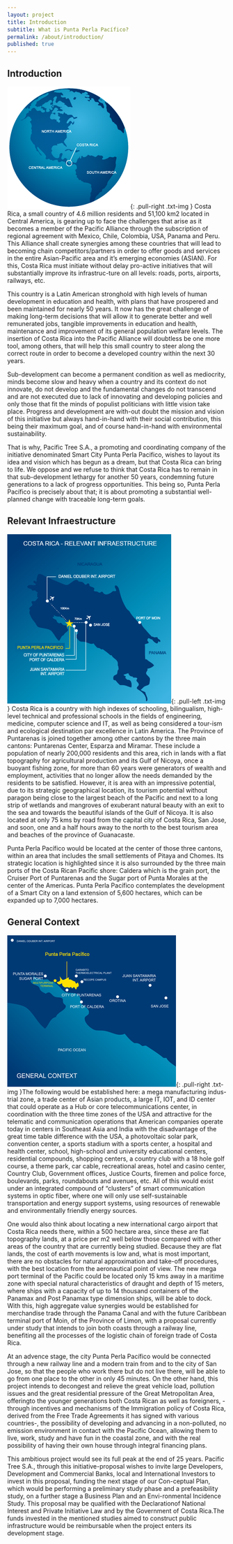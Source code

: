 ```yaml
---
layout: project
title: Introduction
subtitle: What is Punta Perla Pacífico?
permalink: /about/introduction/
published: true
---
```

## Introduction

![Costa Rica](/images/globe.png){: .pull-right .txt-img } Costa Rica, a small country of 4.6 million residents and 51,100 km2 located in Central America, is gearing up to face the challenges that arise as it becomes a member of the Pacific Alliance through the subscription of regional agreement with Mexico, Chile, Colombia, USA, Panama and Peru. This Alliance shall create synergies among these countries that will lead to becoming chain competitors/partners in order to offer goods and services in the entire Asian-Pacific area and it’s emerging economies (ASIAN). For this, Costa Rica must initiate without delay pro-active initiatives that will substantially improve its infrastruc-ture on all levels: roads, ports, airports, railways, etc.

This country is a Latin American stronghold with high levels of human development in education and health, with plans that have prospered and been maintained for nearly 50 years.  It now has the great challenge of making long-term decisions that will allow it to generate better and well remunerated jobs, tangible improvements in education and health, maintenance and improvement of its general population welfare levels. The insertion of Costa Rica into the Pacific Alliance will doubtless be one more tool, among others, that will help this small country to steer along the correct route in order to become a developed country within the next 30 years.

Sub-development can become a permanent condition as well as mediocrity, minds become slow and heavy when a country and its context do not innovate, do not develop and the fundamental changes do not transcend and are not executed due to lack of innovating and developing policies and only those that fit the minds of populist politicians with little vision take place. Progress and development are with-out doubt the mission and vision of this initiative but always hand-in-hand with their social contribution, this being their maximum goal, and of course hand-in-hand with environmental sustainability.

That is why, Pacific Tree S.A., a promoting and coordinating company of the initiative denominated Smart City Punta Perla Pacifico, wishes to layout its idea and vision which has begun as a dream, but that Costa Rica can bring to life. We oppose and we refuse to think that Costa Rica has to remain in that sub-development lethargy for another 50 years, condemning future generations to a lack of progress opportunities. This being so, Punta Perla Pacífico is precisely about that; it is about promoting a substantial well-planned change with traceable long-term goals.

## Relevant Infraestructure

![Costa Rica](/images/costa-rica-intro.png){: .pull-left .txt-img } Costa Rica is a country with high indexes of schooling, bilingualism, high-level technical and professional schools in the fields of engineering, medicine, computer science and IT, as well as being considered a tour-ism and ecological destination par excellence in Latin America. The Province of Puntarenas is joined together among other cantons by the three main cantons: Puntarenas  Center, Esparza and Miramar. These include a population of nearly 200,000 residents and this area, rich in lands with a flat topography for agricultural production and its Gulf of Nicoya, once a buoyant fishing zone, for more than 60 years were generators of wealth and employment, activities that no longer allow the needs demanded by the residents to be satisfied. However, it is area with an impressive potential, due to its strategic geographical location, its tourism potential without paragon being close to the largest beach of the Pacific and next to a long strip of wetlands and mangroves of exuberant natural beauty with an exit to the sea and towards the beautiful islands of the Gulf of Nicoya. It is also located at only 75 kms by road from the capital city of Costa Rica, San Jose, and soon, one and a half hours away to the north to the best tourism area and beaches of the province of Guanacaste.

Punta Perla Pacífico would be located at the center of those three cantons, within an area that includes the small settlements of Pitaya and Chomes.  Its strategic location is highlighted since it is also surrounded by the three main ports of the Costa Rican Pacific shore: Caldera which is the grain port, the Cruiser Port of Puntarenas and the Sugar port of Punta Morales at the center of the Americas. Punta Perla Pacífico contemplates the development of a Smart City on a land extension of 5,600 hectares, which can be expanded up to 7,000 hectares.

## General Context

![Costa Rica](/images/project-map.png){: .pull-right .txt-img }The following would be established here: a mega manufacturing indus-trial zone, a trade center of Asian products, a large IT, IOT, and ID center that could operate as a Hub or core telecommunications center, in coordination with the three time zones of the USA and attractive for the telematic and communication operations that American companies operate today in centers in Southeast Asia and India with the disadvantage of the great time table difference with the USA,  a photovoltaic solar park, convention center, a sports stadium with a sports center, a hospital and health center, school, high-school and university educational centers, residential compounds, shopping centers, a country club with a 18 hole golf course, a theme park, car cable,  recreational areas, hotel and casino center, Country Club, Government offices, Justice Courts, firemen and police force, boulevards, parks, roundabouts and avenues, etc.   All of this would exist under an integrated compound of “clusters” of smart communication systems in optic fiber, where one will only use self-sustainable transportation and energy support systems, using resources of renewable and environmentally friendly energy sources.

One would also think about locating a new international cargo airport that Costa Rica needs there, within a 500 hectare area, since these are flat topography lands, at a price per m2 well below those compared with other areas of the country that are currently being studied. Because they are flat lands, the cost of earth movements is low and, what is most important, there are no obstacles for natural approximation and take-off procedures, with the best location from the aeronautical point of view. The new mega port terminal of the Pacific could be located only 15 kms away in a maritime zone with special natural characteristics of draught and depth of 15 meters, where ships with a capacity of up to 14 thousand containers of the Panamax and Post Panamax type dimension ships, will be able to dock. With this, high aggregate value synergies would be established for merchandise trade through the Panama Canal and with the future Caribbean terminal port of Moin, of the Province of Limon, with a proposal currently under study that intends to join both coasts through a railway line, benefiting all the processes of the logistic chain of foreign trade of Costa Rica.

At an advence stage, the city Punta Perla Pacífico would be connected through a new railway line and a modern train from and to the city of San Jose, so that the people who work there but do not live there, will be able to go from one place to the other in only 45 minutes. On the other hand, this project intends to decongest and relieve the great vehicle load, pollution issues and the great residential pressure of the Great Metropolitan Area, offeringto the younger generations both Costa Rican as well as foreigners, - through incentives and mechanisms of the Immigration policy of Costa Rica, derived from the Free Trade Agreements it has signed with various countries-, the possibility of developing and advancing in a non-polluted, no emission environment in contact with the Pacific Ocean, allowing them to live, work, study and have fun in the coastal zone, and with the real possibility of having their own house through integral financing plans.

This ambitious project would see its full peak at the end of 25 years.  Pacific Tree S.A., through this initiative-proposal wishes to invite large Developers, Development and Commercial Banks, local and International Investors to invest in this proposal, funding the next stage of our Con-ceptual Plan, which would be performing a preliminary study phase and a prefeasibility study,  on  a further stage a Business Plan and an Envi-ronmental Incidence Study. This proposal may be qualified with the Declarationof National Interest and Private Initiative Law and by the Government of Costa Rica.The funds invested in the mentioned studies aimed to construct public infrastructure would be reimbursable when the project enters its development stage.
